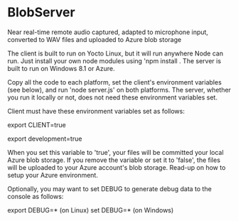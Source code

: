 # BlobServer
Near real-time remote audio captured, adapted to microphone input, converted to 
WAV files and uploaded to Azure blob storage

The client is built to run on Yocto Linux, but it will run anywhere Node can run.
Just install your own node modules using 'npm install <module name>.
The server is built to run on Windows 8.1 or Azure.

Copy all the code to each platform, set the client's environment variables (see below), 
and run 'node server.js' on both platforms. The server, whether you run it locally or not, 
does not need these environment variables set.

Client must have these environment variables set as follows:

export CLIENT=true

export development=true

When you set this variable to 'true', your files will be committed your local Azure blob storage.
If you remove the variable or set it to 'false', the files will be uploaded to your Azure account's
blob storage.  Read-up on how to setup your Azure environment.

Optionally, you may want to set DEBUG to generate debug data to the console as follows:

export DEBUG=*  (on Linux)
set DEBUG=*     (on Windows)

